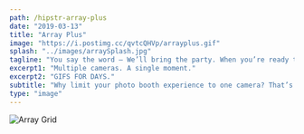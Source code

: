 ```yaml
---
path: /hipstr-array-plus
date: "2019-03-13"
title: "Array Plus"
image: "https://i.postimg.cc/qvtcQHVp/arrayplus.gif"
splash: "../images/arraySplash.jpg"
tagline: "You say the word – We’ll bring the party. When you’re ready to have us at your next event, go ahead and click the button below!"
excerpt1: "Multiple cameras. A single moment."
excerpt2: "GIFS FOR DAYS."
subtitle: "Why limit your photo booth experience to one camera? That’s exactly what we thought. The Hipstr Array Plus is a multi-camera machine that takes single, frozen moments and creates 3-D animations for instant social sharing."
type: "image"
---
```


<img alt="Array Grid" src="https://i.postimg.cc/xdLH8B45/array.gif">
